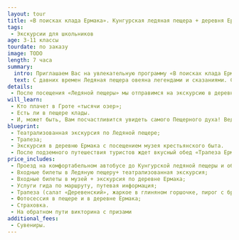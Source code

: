 ```yaml
---
layout: tour
title: «В поисках клада Ермака». Кунгурская ледяная пещера + деревня Ермака
tags:
 - Экскурсии для школьников
age: 3-11 классы
tourdate: по заказу
image: TODO
length: 7 часа
summary:
  intro: Приглашаем Вас на увлекательную программу «В поисках клада Ермака».
  text: С давних времен Ледяная пещера овеяна легендами и сказаниями. Существовал ли знаменитый клад Ермака? Где он спрятан? Мы испытаем свою удачу и поищем клад Ермака в пещерных гротах. Вы узнаете о народных поверьях в поисках кладов, об истории похода Ермака по Сылвенской земле, о кунгурских сказах в интересной игровой форме с элементами лазерного шоу.  Пройдемся мы и по малоизвестным гротам. Вы увидите подземное зеркало и затонувшую Атлантиду. Маршрут проходит через 14 гротов, протяженностью 1300 метров.
details:
 - После посещения «Ледяной пещеры» мы отправимся на экскурсию в деревню Ермака. Мы увидим струги Ермаковы, музей крестьянского быта времен Ермака, часовню Николая Чудотворца и много других исторических объектов.
will_learn:
 - Кто плачет в Гроте «тысячи озер»;
 - Есть ли в пещере клады.
 - И, может быть, Вам посчастливится увидеть самого Пещерного духа! Ведь и сказки и легенды порой оживают!
blueprint:
 - Театрализованная экскурсия по Ледяной пещере;
 - Трапеза;
 - Экскурсия в деревню Ермака с посещением музея крестьянского быта.
 - После подземного путешествия туристов ждет вкусный обед «Трапеза Ермака» в кафе гостиницы «Сталагмит».
price_includes:
 - Проезд на комфортабельном автобусе до Кунгурской ледяной пещеры и обратно;
 - Входные билеты в Ледяную пещеру+ театрализованная экскурсия;
 - Входные билеты в музей + экскурсия по деревне Ермака;
 - Услуги гида по маршруту, путевая информация;
 - Трапеза (салат «Деревенский», жаркое в глиняном горшочке, пирог с брусникой, чай);
 - Фотосессия в пещере и в деревне Ермака;
 - Страховка.
 - На обратном пути викторина с призами
additional_fees:
 - Сувениры.
---
```

